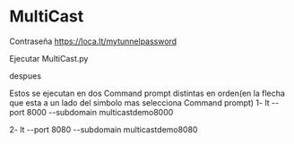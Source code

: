 # MultiCast

Contraseña
https://loca.lt/mytunnelpassword

Ejecutar MultiCast.py

despues 

Estos se ejecutan en dos Command prompt distintas en orden(en la flecha que esta a un lado del simbolo mas selecciona Command prompt)
 1-  lt --port 8000 --subdomain multicastdemo8000

 2-  lt --port 8080 --subdomain multicastdemo8080